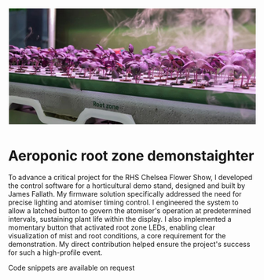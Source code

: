 <h1 align="center">
   <img src="https://github.com/jonathanw82/aero_demo/blob/main/media/demo_image.jpg" alt="demo image"/>
 </h1>

# Aeroponic root zone demonstaighter

To advance a critical project for the RHS Chelsea Flower Show, I developed the control software for a horticultural demo stand, designed and built by James Fallath. My firmware solution specifically addressed the need for precise lighting and atomiser timing control. I engineered the system to allow a latched button to govern the atomiser's operation at predetermined intervals, sustaining plant life within the display. I also implemented a momentary button that activated root zone LEDs, enabling clear visualization of mist and root conditions, a core requirement for the demonstration. My direct contribution helped ensure the project's success for such a high-profile event.

Code snippets are available on request